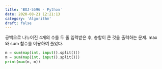 ```yaml
---
title: 'BOJ-5596 - Python'
date: 2020-08-21 12:21:13
category: 'Algorithm'
draft: false
---
```

공백으로 나누어진 4개의 수를 두 줄 입력받은 후, 총합이 큰 것을 출력하는 문제. max와 sum 함수를 이용하여 풀었다.
```python
n = sum(map(int, input().split()))
m = sum(map(int, input().split()))
print(max(n, m))

```